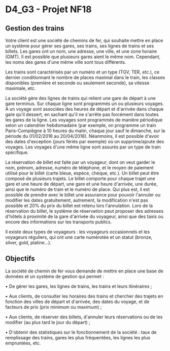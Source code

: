 # D4_G3 - Projet NF18



## Gestion des trains

Votre client est une société de chemins de fer, qui souhaite mettre en place un système pour gérer ses gares, ses trains, ses lignes de trains et ses billets. Les gares ont un nom, une adresse, une ville, et une zone horaire (GMT). Il est possible que plusieurs gares aient le même nom. Cependant, les noms des gares d'une même ville sont tous différents.

Les trains sont caractérisés par un numéro et un type (TGV, TER, etc.), ce dernier conditionnant le nombre de places maximal dans le train, les classes disponibles (première et seconde ou seulement seconde), sa vitesse maximale, etc.

La société gère des lignes de trains qui relient une gare de départ à une gare terminus. Sur chaque ligne sont programmés un ou plusieurs voyages. A un voyage sont associées des heures de départ et d'arrivée dans chaque gare qu'il dessert, en sachant qu'il ne s'arrête pas forcément dans toutes les gares de la ligne. Les voyages sont programmés de manière périodique selon un calendrier hebdomadaire (par exemple, on programme un train Paris-Compiègne à 10 heures du matin, chaque jour sauf le dimanche, sur la période du 01/02/2018 au 20/04/2018). Néanmoins, il est possible d'avoir des dates d'exception (jours fériés par exemple) où on supprime/ajoute des voyages. Les voyages d'une même ligne sont assurés par un type de train spécifique.

La réservation de billet est faite par un voyageur, dont on veut garder le nom, prénom, adresse, numéro de téléphone, et le moyen de paiement utilisé pour le billet (carte bleue, espèce, chèque, etc.). Un billet peut être composé de plusieurs trajets. Le billet comporte pour chaque trajet une gare et une heure de départ, une gare et une heure d'arrivée, une durée, ainsi que le numéro de train et le numéro de place. Qui plus est, il est possible de prendre avec le billet une assurance pour pouvoir l'annuler ou modifier les dates gratuitement, autrement, la modification n'est pas possible et 20% du prix du billet est retenu lors l'annulation. Lors de la réservation du billet, le système de réservation peut proposer des adresses d'hôtels à proximité de la gare d'arrivée du voyageur, ainsi que des taxis ou encore des informations sur les transports publics.

Il existe deux types de voyageurs : les voyageurs occasionnels et les voyageurs réguliers, qui ont une carte numérotée et un statut (bronze, silver, gold, platine...).

## Objectifs

La société de chemin de fer vous demande de mettre en place une base de données et un système de gestion qui permet :

• De gérer les gares, les lignes de trains, les trains et leurs itinéraires ;

• Aux clients, de consulter les horaires des trains et chercher des trajets en fonction des villes de
départ et d'arrivée, des dates du voyage, et de facteurs de prix (prix minimum ou maximum) ;

• Aux clients, de réserver des billets, d'annuler leurs réservations ou de les modifier (au plus tard
le jour du départ) ;

• D'obtenir des statistiques sur le fonctionnement de la société : taux de remplissage des trains,
gares les plus fréquentées, les lignes les plus empruntées, etc.
